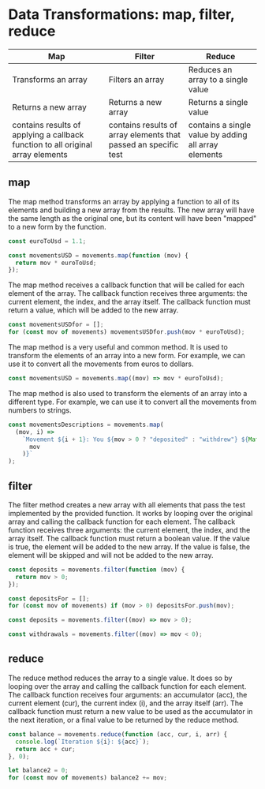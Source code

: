 # Data Transformations: map, filter, reduce

| Map                                                                             | Filter                                                          | Reduce                                               |
| ------------------------------------------------------------------------------- | --------------------------------------------------------------- | ---------------------------------------------------- |
| Transforms an array                                                             | Filters an array                                                | Reduces an array to a single value                   |
| Returns a new array                                                             | Returns a new array                                             | Returns a single value                               |
| contains results of applying a callback function to all original array elements | contains results of array elements that passed an specific test | contains a single value by adding all array elements |

## map

The map method transforms an array by applying a function to all of its elements and building a new array from the results. The new array will have the same length as the original one, but its content will have been "mapped" to a new form by the function.

```js
const euroToUsd = 1.1;

const movementsUSD = movements.map(function (mov) {
  return mov * euroToUsd;
});
```

The map method receives a callback function that will be called for each element of the array. The callback function receives three arguments: the current element, the index, and the array itself. The callback function must return a value, which will be added to the new array.

```js
const movementsUSDfor = [];
for (const mov of movements) movementsUSDfor.push(mov * euroToUsd);
```

The map method is a very useful and common method. It is used to transform the elements of an array into a new form. For example, we can use it to convert all the movements from euros to dollars.

```js
const movementsUSD = movements.map((mov) => mov * euroToUsd);
```

The map method is also used to transform the elements of an array into a different type. For example, we can use it to convert all the movements from numbers to strings.

```js
const movementsDescriptions = movements.map(
  (mov, i) =>
    `Movement ${i + 1}: You ${mov > 0 ? "deposited" : "withdrew"} ${Math.abs(
      mov
    )}`
);
```

## filter

The filter method creates a new array with all elements that pass the test implemented by the provided function. It works by looping over the original array and calling the callback function for each element. The callback function receives three arguments: the current element, the index, and the array itself. The callback function must return a boolean value. If the value is true, the element will be added to the new array. If the value is false, the element will be skipped and will not be added to the new array.

```js
const deposits = movements.filter(function (mov) {
  return mov > 0;
});
```

```js
const depositsFor = [];
for (const mov of movements) if (mov > 0) depositsFor.push(mov);
```

```js
const deposits = movements.filter((mov) => mov > 0);

const withdrawals = movements.filter((mov) => mov < 0);
```

## reduce

The reduce method reduces the array to a single value. It does so by looping over the array and calling the callback function for each element. The callback function receives four arguments: an accumulator (acc), the current element (cur), the current index (i), and the array itself (arr). The callback function must return a new value to be used as the accumulator in the next iteration, or a final value to be returned by the reduce method.

```js
const balance = movements.reduce(function (acc, cur, i, arr) {
  console.log(`Iteration ${i}: ${acc}`);
  return acc + cur;
}, 0);
```

```js
let balance2 = 0;
for (const mov of movements) balance2 += mov;
```
